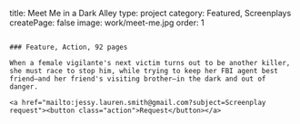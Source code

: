 title: Meet Me in a Dark Alley
type: project
category: Featured, Screenplays
createPage: false
image: work/meet-me.jpg
order: 1

~~~

### Feature, Action, 92 pages

When a female vigilante's next victim turns out to be another killer, she must race to stop him, while trying to keep her FBI agent best friend—and her friend's visiting brother—in the dark and out of danger.

<a href="mailto:jessy.lauren.smith@gmail.com?subject=Screenplay request"><button class="action">Request</button></a>